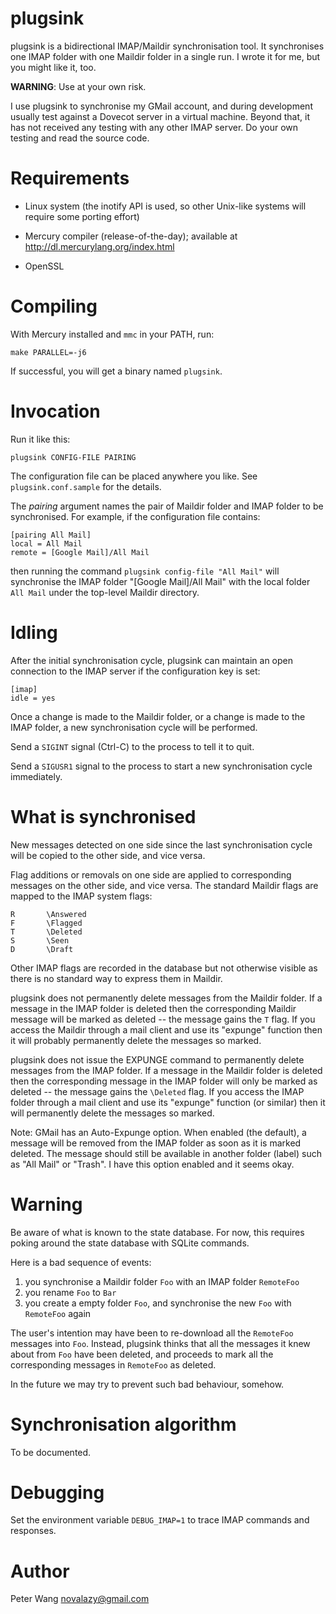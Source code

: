plugsink
========

plugsink is a bidirectional IMAP/Maildir synchronisation tool.
It synchronises one IMAP folder with one Maildir folder in a single run.
I wrote it for me, but you might like it, too.

**WARNING**: Use at your own risk.

I use plugsink to synchronise my GMail account, and during development
usually test against a Dovecot server in a virtual machine.
Beyond that, it has not received any testing with any other IMAP server.
Do your own testing and read the source code.


Requirements
============

  * Linux system (the inotify API is used, so other Unix-like systems will
    require some porting effort)

  * Mercury compiler (release-of-the-day); available at
    <http://dl.mercurylang.org/index.html>

  * OpenSSL


Compiling
=========

With Mercury installed and `mmc` in your PATH, run:

    make PARALLEL=-j6

If successful, you will get a binary named `plugsink`.


Invocation
==========

Run it like this:

    plugsink CONFIG-FILE PAIRING

The configuration file can be placed anywhere you like.
See `plugsink.conf.sample` for the details.

The *pairing* argument names the pair of Maildir folder and IMAP folder to
be synchronised.  For example, if the configuration file contains:

    [pairing All Mail]
    local = All Mail
    remote = [Google Mail]/All Mail

then running the command `plugsink config-file "All Mail"` will synchronise
the IMAP folder "[Google Mail]/All Mail" with the local folder `All Mail`
under the top-level Maildir directory.


Idling
======

After the initial synchronisation cycle, plugsink can maintain an open
connection to the IMAP server if the configuration key is set:

    [imap]
    idle = yes

Once a change is made to the Maildir folder, or a change is made to the
IMAP folder, a new synchronisation cycle will be performed.

Send a `SIGINT` signal (Ctrl-C) to the process to tell it to quit.

Send a `SIGUSR1` signal to the process to start a new synchronisation
cycle immediately.


What is synchronised
====================

New messages detected on one side since the last synchronisation cycle will
be copied to the other side, and vice versa.

Flag additions or removals on one side are applied to corresponding messages
on the other side, and vice versa.  The standard Maildir flags are mapped to
the IMAP system flags:

    R       \Answered
    F       \Flagged
    T       \Deleted
    S       \Seen
    D       \Draft

Other IMAP flags are recorded in the database but not otherwise visible as
there is no standard way to express them in Maildir.

plugsink does not permanently delete messages from the Maildir folder.
If a message in the IMAP folder is deleted then the corresponding Maildir
message will be marked as deleted -- the message gains the `T` flag.
If you access the Maildir through a mail client and use its "expunge"
function then it will probably permanently delete the messages so marked.

plugsink does not issue the EXPUNGE command to permanently delete messages
from the IMAP folder.  If a message in the Maildir folder is deleted then
the corresponding message in the IMAP folder will only be marked as deleted
-- the message gains the `\Deleted` flag.  If you access the IMAP folder
through a mail client and use its "expunge" function (or similar) then it
will permanently delete the messages so marked.

Note: GMail has an Auto-Expunge option.  When enabled (the default), a
message will be removed from the IMAP folder as soon as it is marked
deleted.  The message should still be available in another folder (label)
such as "All Mail" or "Trash".  I have this option enabled and it seems
okay.


Warning
=======

Be aware of what is known to the state database.  For now, this requires
poking around the state database with SQLite commands.

Here is a bad sequence of events:

 1. you synchronise a Maildir folder `Foo` with an IMAP folder `RemoteFoo`
 2. you rename `Foo` to `Bar`
 3. you create a empty folder `Foo`, and synchronise the new `Foo` with
    `RemoteFoo` again

The user's intention may have been to re-download all the `RemoteFoo`
messages into `Foo`.  Instead, plugsink thinks that all the messages it
knew about from `Foo` have been deleted, and proceeds to mark all the
corresponding messages in `RemoteFoo` as deleted.

In the future we may try to prevent such bad behaviour, somehow.


Synchronisation algorithm
=========================

To be documented.


Debugging
=========

Set the environment variable `DEBUG_IMAP=1` to trace IMAP commands and
responses.


Author
======

Peter Wang <novalazy@gmail.com>

